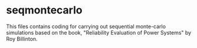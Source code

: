 # seqmontecarlo
This files contains coding for carrying out sequential monte-carlo simulations based on the book, "Reliability Evaluation of Power Systems" by Roy Billinton.
